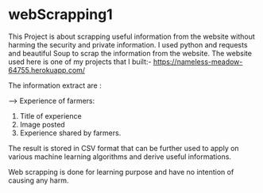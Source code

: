 # webScrapping1
This Project is about scrapping useful information from the website without harming the security and private information.
I used python and requests and beautiful Soup to scrap the information from the website.
The website used here is one of my projects that I built:-
https://nameless-meadow-64755.herokuapp.com/


The information extract are :

--> Experience of farmers:
1. Title of experience 
2. Image posted 
3. Experience shared by farmers.

The result is stored in CSV format that can be further used to apply on various machine learning algorithms and derive useful informations.

Web scrapping is done for learning purpose and have no intention of causing any harm.
